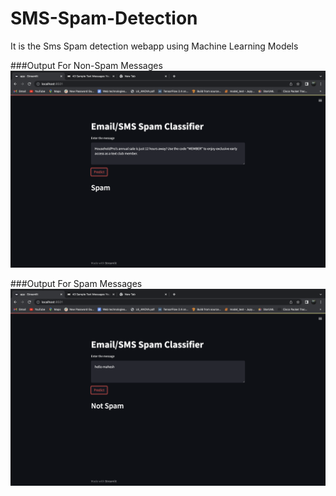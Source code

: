 # SMS-Spam-Detection
It is the  Sms Spam detection webapp using Machine Learning Models

###Output For Non-Spam Messages
![alt text](https://github.com/bathinamahesh/SMS-Spam-Detection/blob/master/2.png?raw=true)

###Output For Spam Messages
![alt text](https://github.com/bathinamahesh/SMS-Spam-Detection/blob/master/1.png?raw=true)

